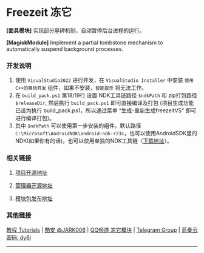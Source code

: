 # Freezeit 冻它

**[面具模块]** 实现部分墓碑机制，自动暂停后台进程的运行。

**[MagiskModule]** Implement a partial tombstone mechanism to automatically suspend background processes.

### 开发说明

1. 使用 `VisualStudio2022` 进行开发，在 `VisualStudio Installer` 中安装 `使用C++的移动开发` 组件，如果不安装，`智能提示` 将无法工作。
1. 在 `build_pack.ps1` 第18/19行 设置 NDK工具链路径 `$ndkPath` 和 zip打包路径 `$releaseDir`, 然后执行 `build_pack.ps1` 即可直接编译及打包 (项目生成功能已设为执行 build_pack.ps1，所以通过菜单 “生成-重新生成freezeitVS” 即可进行编译打包)。
1. 其中 `$ndkPath` 可以使用第一步安装的组件，默认路径 `C:\Microsoft\AndroidNDK\android-ndk-r23c`，也可以使用AndroidSDK里的NDK(如果你有的话)，也可以使用单独的NDK工具链（[下载地址](https://developer.android.com/ndk/downloads)）。

### 相关链接

1. [项目开源地址](https://github.com/jark006/freezeitVS)

1. [管理器开源地址](https://github.com/jark006/freezeitapp)

1. [模块包发布地址](https://github.com/jark006/freezeitRelease)

### 其他链接

[教程 Tutorials](https://jark006.github.io/FreezeitIntroduction/) |
[酷安 @JARK006](https://www.coolapk.com/u/1212220) |
[QQ频道 冻它模块](https://qun.qq.com/qqweb/qunpro/share?_wv=3&_wwv=128&appChannel=share&inviteCode=1W6opB7&appChannel=share&businessType=9&from=246610&biz=ka) |
[Telegram Group](https://t.me/+sjDX1oTk31ZmYjY1) |
[蓝奏云 密码: dy6i](https://jark006.lanzout.com/b017oz9if) 

---

